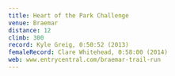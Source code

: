 ```yaml
---
title: Heart of the Park Challenge
venue: Braemar
distance: 12
climb: 300
record: Kyle Greig, 0:50:52 (2013)
femaleRecord: Clare Whitehead, 0:58:00 (2014)
web: www.entrycentral.com/braemar-trail-run
---
```

